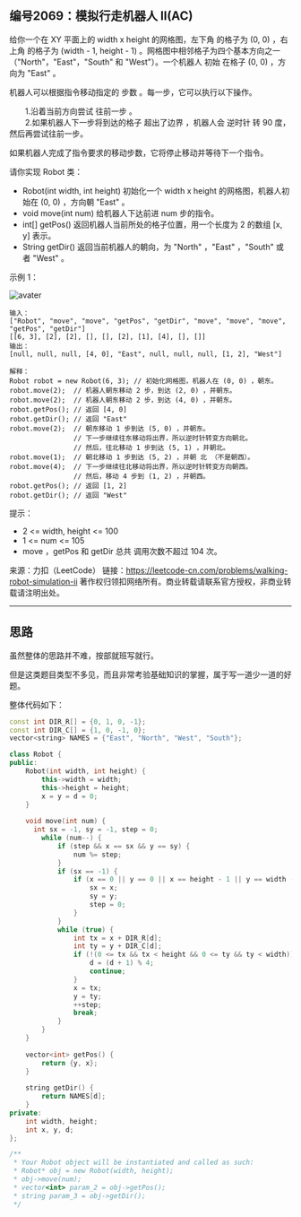 ## 编号2069：模拟行走机器人 II(AC)

给你一个在 XY 平面上的 width x height 的网格图，左下角 的格子为 (0, 0) ，右上角 的格子为 (width - 1, height - 1) 。网格图中相邻格子为四个基本方向之一（"North"，"East"，"South" 和 "West"）。一个机器人 初始 在格子 (0, 0) ，方向为 "East" 。

机器人可以根据指令移动指定的 步数 。每一步，它可以执行以下操作。

&emsp;&emsp;1.沿着当前方向尝试 往前一步 。
</br>&emsp;&emsp;2.如果机器人下一步将到达的格子 超出了边界 ，机器人会 逆时针 转 90 度，然后再尝试往前一步。

如果机器人完成了指令要求的移动步数，它将停止移动并等待下一个指令。

请你实现 Robot 类：

* Robot(int width, int height) 初始化一个 width x height 的网格图，机器人初始在 (0, 0) ，方向朝 "East" 。
* void move(int num) 给机器人下达前进 num 步的指令。
* int[] getPos() 返回机器人当前所处的格子位置，用一个长度为 2 的数组 [x, y] 表示。
* String getDir() 返回当前机器人的朝向，为 "North" ，"East" ，"South" 或者 "West" 。
 

示例 1：

![avater](https://assets.leetcode.com/uploads/2021/10/09/example-1.png)

```
输入：
["Robot", "move", "move", "getPos", "getDir", "move", "move", "move", "getPos", "getDir"]
[[6, 3], [2], [2], [], [], [2], [1], [4], [], []]
输出：
[null, null, null, [4, 0], "East", null, null, null, [1, 2], "West"]

解释：
Robot robot = new Robot(6, 3); // 初始化网格图，机器人在 (0, 0) ，朝东。
robot.move(2);  // 机器人朝东移动 2 步，到达 (2, 0) ，并朝东。
robot.move(2);  // 机器人朝东移动 2 步，到达 (4, 0) ，并朝东。
robot.getPos(); // 返回 [4, 0]
robot.getDir(); // 返回 "East"
robot.move(2);  // 朝东移动 1 步到达 (5, 0) ，并朝东。
                // 下一步继续往东移动将出界，所以逆时针转变方向朝北。
                // 然后，往北移动 1 步到达 (5, 1) ，并朝北。
robot.move(1);  // 朝北移动 1 步到达 (5, 2) ，并朝 北 （不是朝西）。
robot.move(4);  // 下一步继续往北移动将出界，所以逆时针转变方向朝西。
                // 然后，移动 4 步到 (1, 2) ，并朝西。
robot.getPos(); // 返回 [1, 2]
robot.getDir(); // 返回 "West"
```


提示：

* 2 <= width, height <= 100
* 1 <= num <= 105
* move ，getPos 和 getDir 总共 调用次数不超过 104 次。

来源：力扣（LeetCode）
链接：https://leetcode-cn.com/problems/walking-robot-simulation-ii
著作权归领扣网络所有。商业转载请联系官方授权，非商业转载请注明出处。

---
## 思路

虽然整体的思路并不难，按部就班写就行。

但是这类题目类型不多见，而且非常考验基础知识的掌握，属于写一道少一道的好题。


整体代码如下：
```c++
const int DIR_R[] = {0, 1, 0, -1};
const int DIR_C[] = {1, 0, -1, 0};
vector<string> NAMES = {"East", "North", "West", "South"};

class Robot {
public:
    Robot(int width, int height) {
        this->width = width;
        this->height = height;
        x = y = d = 0;
    }
    
    void move(int num) {
      int sx = -1, sy = -1, step = 0;
        while (num--) {
            if (step && x == sx && y == sy) {
                num %= step;
            }
            if (sx == -1) {
                if (x == 0 || y == 0 || x == height - 1 || y == width - 1) {
                    sx = x;
                    sy = y;
                    step = 0;
                }
            }
            while (true) {
                int tx = x + DIR_R[d];
                int ty = y + DIR_C[d];
                if (!(0 <= tx && tx < height && 0 <= ty && ty < width)) {
                    d = (d + 1) % 4;
                    continue;
                }
                x = tx;
                y = ty;
                ++step;
                break;
            }
        }
    }
    
    vector<int> getPos() {
        return {y, x};
    }
    
    string getDir() {
        return NAMES[d];
    }
private:
    int width, height;
    int x, y, d;
};

/**
 * Your Robot object will be instantiated and called as such:
 * Robot* obj = new Robot(width, height);
 * obj->move(num);
 * vector<int> param_2 = obj->getPos();
 * string param_3 = obj->getDir();
 */
```